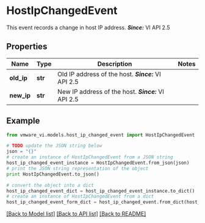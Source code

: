 # HostIpChangedEvent

This event records a change in host IP address.  ***Since:*** VI API 2.5 

## Properties
Name | Type | Description | Notes
------------ | ------------- | ------------- | -------------
**old_ip** | **str** | Old IP address of the host.  ***Since:*** VI API 2.5  | 
**new_ip** | **str** | New IP address of the host.  ***Since:*** VI API 2.5  | 

## Example

```python
from vmware_vi.models.host_ip_changed_event import HostIpChangedEvent

# TODO update the JSON string below
json = "{}"
# create an instance of HostIpChangedEvent from a JSON string
host_ip_changed_event_instance = HostIpChangedEvent.from_json(json)
# print the JSON string representation of the object
print HostIpChangedEvent.to_json()

# convert the object into a dict
host_ip_changed_event_dict = host_ip_changed_event_instance.to_dict()
# create an instance of HostIpChangedEvent from a dict
host_ip_changed_event_form_dict = host_ip_changed_event.from_dict(host_ip_changed_event_dict)
```
[[Back to Model list]](../README.md#documentation-for-models) [[Back to API list]](../README.md#documentation-for-api-endpoints) [[Back to README]](../README.md)


